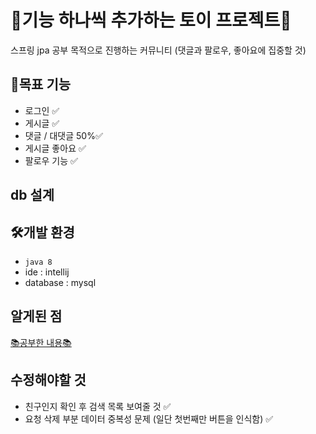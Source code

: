 # 🧸기능 하나씩 추가하는 토이 프로젝트🧸
스프링 jpa 공부 목적으로 진행하는 커뮤니티 (댓글과 팔로우, 좋아요에 집중할 것)

## 🥅목표 기능
- 로그인 ✅
- 게시글 ✅
- 댓글 / 대댓글 50%✅
- 게시글 좋아요 ✅
- 팔로우 기능 ✅

## db 설계


## 🛠개발 환경
- `java 8`
- ide : intellij
- database : mysql

## 알게된 점
[📚공부한 내용📚](/study.md)

## 수정해야할 것
- 친구인지 확인 후 검색 목록 보여줄 것 ✅
- 요청 삭제 부분 데이터 중복성 문제 (일단 첫번째만 버튼을 인식함) ✅